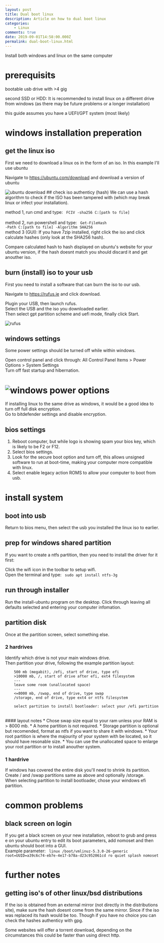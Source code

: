 ```yaml
---
layout: post
title: Dual boot linux
description: Article on how to dual boot linux
categories:
    - Linux
comments: true
date: 2019-09-01T14:58:00.000Z
permalink: dual-boot-linux.html
---
```

Install both windows and linux on the same computer

# prerequisits
bootable usb drive with >4 gig

second SSD or HDD: It is recommended to install linux on a different drive from windows
    (as there may be future problems or a longer installation)

this guide assumes you have a UEFI/GPT system (most likely)


# windows installation preperation
## get the linux iso 
First we need to download a linux os in the form of an iso. In this example I'll use ubuntu

Navigate to <a href="https://ubuntu.com/download"> https://ubuntu.com/download</a>
 and download a version of ubuntu 

<img src="/assets/images/posts/dualboot-linux/ubuntu_download.png" alt="ubuntu download" />
## check iso authenticy (hash)
We can use a hash algorithm to check if the ISO has been tampered with (which may break linux or infect your installation).

method 1, run cmd and type: <code> FCIV -sha256 C:\[path to file]  </code> <br /> 
method 2, run powershell and type: <code> Get-FileHash -Path C:\[path to file] -Algorithm SHA256 </code> <br />
method 3 (GUI): If you have 7zip installed, right click the iso and click calculate hashes (only look at the SHA256 hash).

Compare calculated hash to hash displayed on ubuntu's website for your ubuntu version, if the hash doesnt match you should discard it and get anouther iso.

## burn (install) iso to your usb
First you need to install a software that can burn the iso to our usb.

Navigate to <a href="https://rufus.ie">https://rufus.ie</a> and click download.

Plugin your USB, then launch rufus. <br />
Select the USB and the iso you downloaded earlier. <br />
Then select gpt partition scheme and uefi mode, finally click Start.

<img src="/assets/images/posts/dualboot-linux/rufus.png" alt="rufus" /><br />
## windows settings
Some power settings should be turned off while within windows.

Open control panel and click through: All Control Panel Items > Power Options > System Settings <br />
Turn off fast startup and hibernation.
# <img src="/assets/images/posts/dualboot-linux/power_options.png" alt="windows power options" /><br />
If installing linux to the same drive as windows, it would be a good idea to turn off full disk encryption. <br />
Go to bitdefender settings and disable encryption.

## bios settings
1. Reboot computer, but while logo is showing spam your bios key, which is likely to be F2 or F12. 
2. Select bios settings.
3. Look for the secure boot option and turn off, this allows unsigned software to run at boot-time, making your computer more compatible with linux.
4. Select enable legacy action ROMS to allow your computer to boot from usb.

<!-- <img src="/assets/images/posts/dualboot-linux/bios_settings.png" alt="bios settings" /> -->
# install system
## boot into usb
Return to bios menu, then select the usb you installed the linux iso to earlier.
## prep for windows shared partition
If you want to create a ntfs partition, then you need to install the driver for it first:

Click the wifi icon in the toolbar to setup wifi. <br />
Open the terminal and type: <code> sudo apt install ntfs-3g </code>

## run through installer
Run the install-ubuntu program on the desktop.
Click through leaving all defaults selected and entering your computer infomation.

## partition disk
Once at the partition screen, select something else.
### 2 hardrives
Identify which drive is not your main windows drive. <br />
Then partition your drive, following the example partition layout:
```
    500 mb (megabit), /efi, start of drive, type efi
    >10000 mb, /, start of drive after efi, ext4 filesystem
    ---
    leave some room (unallocated space)
    ---
    <=8000 mb, /swap, end of drive, type swap
    /storage, end of drive, type ext4 or ntfs filesystem

    select partition to install bootloader: select your /efi partition
```
<br />
#### layout notes
* Chose swap size equal to your ram unless your RAM is > 8000 mb.
* A home partition is not required.
* Storage partition is optional but recomended, format as ntfs if you want to share it with windows.
* Your root partition is where the majourity of your system with be located, so it should have resonable size.
* You can use the unallocated space to enlarge your root partition or to install anouther system.

### 1 hardrive
If windows has covered the entire disk you'll need to shrink its partition. <br />
Create / and /swap partitions same as above and optionally /storage. <br />
When selecting partition to install bootloader, chose your windows efi partition.

# common problems
## black screen on login
If you get a black screen on your new installation, reboot to grub and press e on your ubuntu entry to edit its boot parameters,
add nomoset and then ubuntu should boot into a GUI. <br />
Example parameter: <code>
linux /boot/vmlinuz-5.3.0-26-generic root=UUID=a39c6c74-eb7e-4e17-b78a-d23c952061cd ro  quiet splash nomoset
</code>

# further notes
## getting iso's of other linux/bsd distributions
If the iso is obtained from an external mirror (not directly in the distributions site), make sure the hash doesnt come from the same mirror. Since if the iso was replaced its hash would be too.
Though if you have no choice you can check the hashes authenticy with gpg.

Some websites will offer a torrent download, depending on the circumstances this could be faster than using direct http.
